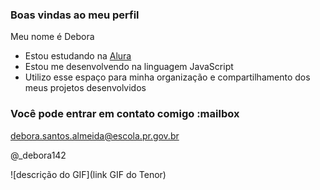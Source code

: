 ### Boas vindas ao meu perfil

Meu nome é Debora

- Estou estudando na [Alura](https://www.alura.com.br)
- Estou me desenvolvendo na linguagem JavaScript
- Utilizo esse espaço para minha organização e compartilhamento dos meus projetos desenvolvidos

### Você pode entrar em contato comigo :mailbox

debora.santos.almeida@escola.pr.gov.br

@_debora142

![descrição do GIF](link GIF do Tenor)
